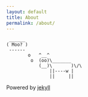 ```yaml
---
layout: default
title: About
permalink: /about/
---
```

```
 ______
( Moo? )
 ------
        o   ^__^
         o  (oo)\_______
            (__)\       )\/\
                ||----w |
                ||     ||
```
Powered by [jekyll](https://github.com/jekyll/jekyll)
